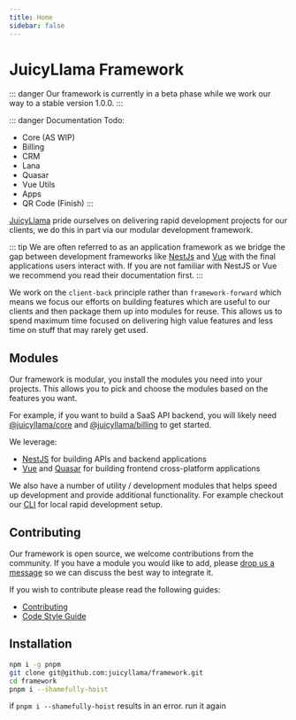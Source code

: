 ```yaml
---
title: Home
sidebar: false
---
```


# JuicyLlama Framework

::: danger
Our framework is currently in a beta phase while we work our way to a stable version 1.0.0.
:::

::: danger
Documentation Todo: 
- Core (AS WIP)
- Billing
- CRM
- Lana
- Quasar
- Vue Utils
- Apps
- QR Code (Finish)
:::

[JuicyLlama](https://juicyllama.com) pride ourselves on delivering rapid development projects for our clients, we do this in part via our modular development framework.

::: tip
We are often referred to as an application framework as we bridge the gap between development frameworks like [NestJs](https://nestjs.com/) and [Vue](https://vuejs.org) with the final applications users interact with. If you are not familiar with NestJS or Vue we recommend you read their documentation first.
:::

We work on the `client-back` principle rather than `framework-forward` which means we focus our efforts on building features which are useful to our clients and then package them up into modules for reuse. This allows us to spend maximum time focused on delivering high value features and less time on stuff that may rarely get used.

## Modules

Our framework is modular, you install the modules you need into your projects. This allows you to pick and choose the modules based on the features you want.

For example, if you want to build a SaaS API backend, you will likely need [@juicyllama/core](/backend/core) and [@juicyllama/billing](/backend/billing) to get started.

We leverage: 

* [NestJS](https://nestjs.com/) for building APIs and backend applications
* [Vue](https://vuejs.org) and [Quasar](https://quasar.dev/) for building frontend cross-platform applications

We also have a number of utility / development modules that helps speed up development and provide additional functionality. For example checkout our [CLI](/cli) for local rapid development setup.

## Contributing

Our framework is open source, we welcome contributions from the community. If you have a module you would like to add, please [drop us a message](/support) so we can discuss the best way to integrate it.

If you wish to contribute please read the following guides:

* [Contributing](/developers/contributing)
* [Code Style Guide](/developers/code-style-guide)


## Installation

```bash
npm i -g pnpm
git clone git@github.com:juicyllama/framework.git
cd framework
pnpm i --shamefully-hoist
```

if `pnpm i --shamefully-hoist` results in an error. run it again